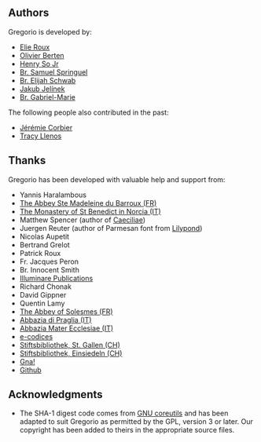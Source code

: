 ## Authors

Gregorio is developed by:

 * [Elie Roux](mailto:elie.roux@telecom-bretagne.eu)
 * [Olivier Berten](mailto:olivier.berten@gmail.com)
 * [Henry So Jr](mailto:henryso@panix.com)
 * [Br. Samuel Springuel](mailto:rpspringuel@gmail.com)
 * [Br. Elijah Schwab](mailto:elijahschwab@gmail.com)
 * [Jakub Jelínek](mailto:jakub@redhat.com)
 * [Br. Gabriel-Marie](mailto:brgabriel@sspx.com)

The following people also contributed in the past:

 * [Jérémie Corbier](mailto:jeremie.corbier@telecom-bretagne.eu)
 * [Tracy Llenos](mailto:tllenos@gmail.com)

## Thanks

Gregorio has been developed with valuable help and support from:

 * Yannis Haralambous
 * [The Abbey Ste Madeleine du Barroux (FR)](http://www.barroux.org/)
 * [The Monastery of St Benedict in Norcia (IT)](http://osbnorcia.org/)
 * Matthew Spencer (author of [Caeciliae](http://marello.org/caeciliae/))
 * Juergen Reuter (author of Parmesan font from [Lilypond](http://www.lilypond.org/index.html))
 * Nicolas Aupetit
 * Bertrand Grelot
 * Patrick Roux
 * Fr. Jacques Peron
 * Br. Innocent Smith
 * [Illuminare Publications](https://www.illuminarepublications.com/)
 * Richard Chonak
 * David Gippner
 * Quentin Lamy
 * [The Abbey of Solesmes (FR)](http://www.solesmes.com/)
 * [Abbazia di Praglia (IT)](http://www.praglia.it)
 * [Abbazia Mater Ecclesiae (IT)](http://it.wikipedia.org/wiki/Abbazia_Mater_Ecclesiae)
 * [e-codices](http://www.e-codices.unifr.ch)
 * [Stiftsbibliothek, St. Gallen (CH)](http://www.stibi.ch/)
 * [Stiftsbibliothek, Einsiedeln (CH)](http://kloster-einsiedeln.ch/)
 * [Gna!](http://gna.org)
 * [Github](https://github.com/)

## Acknowledgments

 * The SHA-1 digest code comes from [GNU coreutils](http://www.gnu.org/software/coreutils/coreutils.html) and has been adapted to suit Gregorio as permitted by the GPL, version 3 or later.  Our copyright has been added to theirs in the appropriate source files.
